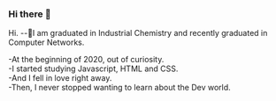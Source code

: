 ### Hi there 👋

<!--
**emersonpessoa01/emersonpessoa01** is a ✨ _special_ ✨ repository because its `README.md` (this file) appears on your GitHub profile.

Here are some ideas to get you started:

- 🔭 I’m currently working on ...
- 🌱 I’m currently learning ...
- 👯 I’m looking to collaborate on ...
- 🤔 I’m looking for help with ...
- 💬 Ask me about ...
- 📫 How to reach me: ...
- 😄 Pronouns: ...
- ⚡ Fun fact: ...
-->

Hi.
--🌱I am graduated in Industrial Chemistry and recently graduated in Computer Networks.

-At the beginning of 2020, out of curiosity.<br> 
-I started studying Javascript, HTML and CSS. <br>
-And I fell in love right away.<br>
-Then, I never stopped wanting to learn about the Dev world.
